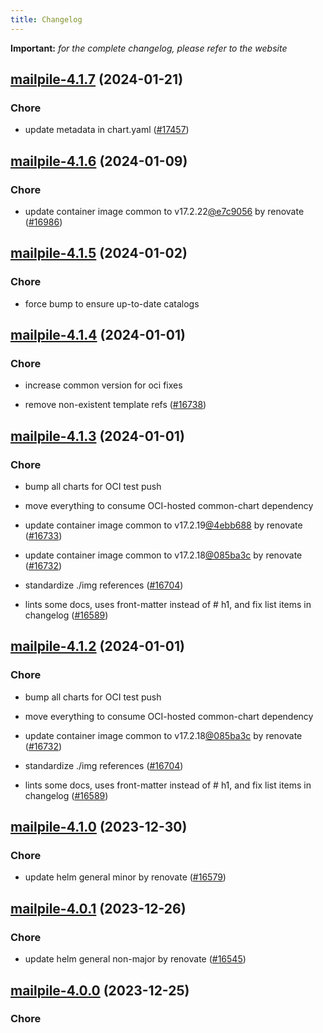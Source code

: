 ```yaml
---
title: Changelog
---
```


**Important:**
*for the complete changelog, please refer to the website*



## [mailpile-4.1.7](https://github.com/truecharts/charts/compare/mailpile-4.1.6...mailpile-4.1.7) (2024-01-21)

### Chore



- update metadata in chart.yaml ([#17457](https://github.com/truecharts/charts/issues/17457))




## [mailpile-4.1.6](https://github.com/truecharts/charts/compare/mailpile-4.1.5...mailpile-4.1.6) (2024-01-09)

### Chore



- update container image common to v17.2.22[@e7c9056](https://github.com/e7c9056) by renovate ([#16986](https://github.com/truecharts/charts/issues/16986))


## [mailpile-4.1.5](https://github.com/truecharts/charts/compare/mailpile-4.1.4...mailpile-4.1.5) (2024-01-02)

### Chore



- force bump to ensure up-to-date catalogs


## [mailpile-4.1.4](https://github.com/truecharts/charts/compare/mailpile-4.1.3...mailpile-4.1.4) (2024-01-01)

### Chore



- increase common version for oci fixes

- remove non-existent template refs ([#16738](https://github.com/truecharts/charts/issues/16738))


## [mailpile-4.1.3](https://github.com/truecharts/charts/compare/mailpile-4.1.0...mailpile-4.1.3) (2024-01-01)

### Chore



- bump all charts for OCI test push

- move everything to consume OCI-hosted common-chart dependency

- update container image common to v17.2.19[@4ebb688](https://github.com/4ebb688) by renovate ([#16733](https://github.com/truecharts/charts/issues/16733))

- update container image common to v17.2.18[@085ba3c](https://github.com/085ba3c) by renovate ([#16732](https://github.com/truecharts/charts/issues/16732))

- standardize ./img references ([#16704](https://github.com/truecharts/charts/issues/16704))

- lints some docs, uses front-matter instead of # h1, and fix list items in changelog ([#16589](https://github.com/truecharts/charts/issues/16589))


## [mailpile-4.1.2](https://github.com/truecharts/charts/compare/mailpile-4.1.0...mailpile-4.1.2) (2024-01-01)

### Chore



- bump all charts for OCI test push

- move everything to consume OCI-hosted common-chart dependency

- update container image common to v17.2.18[@085ba3c](https://github.com/085ba3c) by renovate ([#16732](https://github.com/truecharts/charts/issues/16732))

- standardize ./img references ([#16704](https://github.com/truecharts/charts/issues/16704))

- lints some docs, uses front-matter instead of # h1, and fix list items in changelog ([#16589](https://github.com/truecharts/charts/issues/16589))
## [mailpile-4.1.0](https://github.com/truecharts/charts/compare/mailpile-4.0.1...mailpile-4.1.0) (2023-12-30)

### Chore

- update helm general minor by renovate ([#16579](https://github.com/truecharts/charts/issues/16579))

## [mailpile-4.0.1](https://github.com/truecharts/charts/compare/mailpile-4.0.0...mailpile-4.0.1) (2023-12-26)

### Chore

- update helm general non-major by renovate ([#16545](https://github.com/truecharts/charts/issues/16545))

## [mailpile-4.0.0](https://github.com/truecharts/charts/compare/mailpile-3.0.17...mailpile-4.0.0) (2023-12-25)

### Chore

